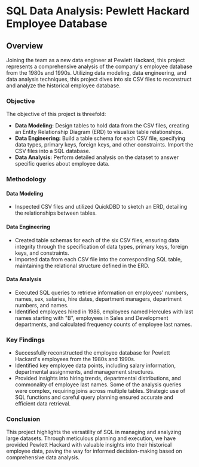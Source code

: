 # SQL Data Analysis: Pewlett Hackard Employee Database

## Overview

Joining the team as a new data engineer at Pewlett Hackard, this project represents a comprehensive analysis of the company's employee database from the 1980s and 1990s. Utilizing data modeling, data engineering, and data analysis techniques, this project dives into six CSV files to reconstruct and analyze the historical employee database.

### Objective

The objective of this project is threefold:
- **Data Modeling:** Design tables to hold data from the CSV files, creating an Entity Relationship Diagram (ERD) to visualize table relationships.
- **Data Engineering:** Build a table schema for each CSV file, specifying data types, primary keys, foreign keys, and other constraints. Import the CSV files into a SQL database.
- **Data Analysis:** Perform detailed analysis on the dataset to answer specific queries about employee data.

### Methodology

#### Data Modeling

- Inspected CSV files and utilized QuickDBD to sketch an ERD, detailing the relationships between tables.

#### Data Engineering

- Created table schemas for each of the six CSV files, ensuring data integrity through the specification of data types, primary keys, foreign keys, and constraints.
- Imported data from each CSV file into the corresponding SQL table, maintaining the relational structure defined in the ERD.

#### Data Analysis

- Executed SQL queries to retrieve information on employees' numbers, names, sex, salaries, hire dates, department managers, department numbers, and names.
- Identified employees hired in 1986, employees named Hercules with last names starting with "B", employees in Sales and Development departments, and calculated frequency counts of employee last names.

### Key Findings

- Successfully reconstructed the employee database for Pewlett Hackard's employees from the 1980s and 1990s.
- Identified key employee data points, including salary information, departmental assignments, and management structures.
- Provided insights into hiring trends, departmental distributions, and commonality of employee last names.
Some of the analysis queries were complex, requiring joins across multiple tables. Strategic use of SQL functions and careful query planning ensured accurate and efficient data retrieval.

### Conclusion

This project highlights the versatility of SQL in managing and analyzing large datasets. Through meticulous planning and execution, we have provided Pewlett Hackard with valuable insights into their historical employee data, paving the way for informed decision-making based on comprehensive data analysis.
